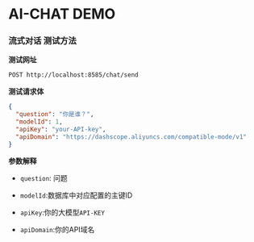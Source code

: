 # AI-CHAT DEMO

### 流式对话 测试方法

**测试网址**

```bash
POST http://localhost:8585/chat/send
```

**测试请求体**

```json
{
  "question": "你是谁？",
  "modelId": 1,
  "apiKey": "your-API-key",
  "apiDomain": "https://dashscope.aliyuncs.com/compatible-mode/v1"
}
```

**参数解释**

* `question`: 问题

* `modelId`:数据库中对应配置的主键ID

* `apiKey`:你的大模型`API-KEY`

* `apiDomain`:你的API域名
